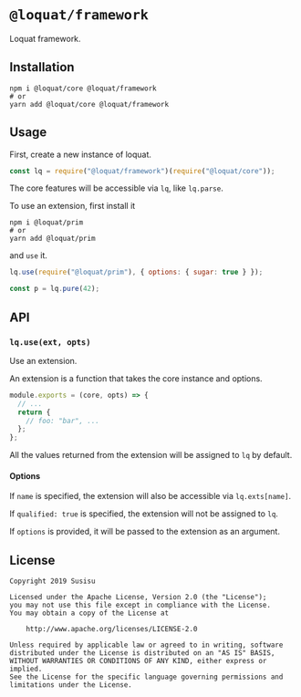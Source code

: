 # `@loquat/framework`
Loquat framework.

## Installation
``` shell
npm i @loquat/core @loquat/framework
# or
yarn add @loquat/core @loquat/framework
```

## Usage
First, create a new instance of loquat.

``` javascript
const lq = require("@loquat/framework")(require("@loquat/core"));
```

The core features will be accessible via `lq`, like `lq.parse`.

To use an extension, first install it

``` shell
npm i @loquat/prim
# or
yarn add @loquat/prim
```

and `use` it.

``` javascript
lq.use(require("@loquat/prim"), { options: { sugar: true } });

const p = lq.pure(42);
```

## API
### `lq.use(ext, opts)`
Use an extension.

An extension is a function that takes the core instance and options.

``` javascript
module.exports = (core, opts) => {
  // ...
  return {
    // foo: "bar", ...
  };
};
```

All the values returned from the extension will be assigned to `lq` by default.

#### Options
If `name` is specified, the extension will also be accessible via `lq.exts[name]`.

If `qualified: true` is specified, the extension will not be assigned to `lq`.

If `options` is provided, it will be passed to the extension as an argument.

## License
```
Copyright 2019 Susisu

Licensed under the Apache License, Version 2.0 (the "License");
you may not use this file except in compliance with the License.
You may obtain a copy of the License at

    http://www.apache.org/licenses/LICENSE-2.0

Unless required by applicable law or agreed to in writing, software
distributed under the License is distributed on an "AS IS" BASIS,
WITHOUT WARRANTIES OR CONDITIONS OF ANY KIND, either express or implied.
See the License for the specific language governing permissions and
limitations under the License.
```
